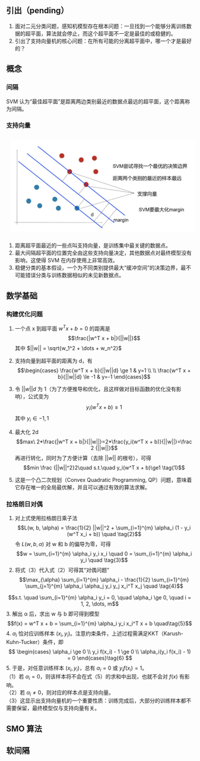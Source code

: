 ## 引出（pending）
1. 面对二元分类问题，感知机模型存在根本问题：一旦找到一个能够分离训练数据的超平面，算法就会停止，而这个超平面不一定是最佳的或稳健的。
2. 引出了支持向量机的核心问题：在所有可能的分离超平面中，哪一个才是最好的？
## 概念
### 间隔
SVM 认为“最佳超平面”是距离两边类别最近的数据点最远的超平面，这个距离称为间隔。
### 支持向量
<img src="../../pic/ML/Algorithm/svm-sv.png" style="width:500px;padding:10px;"/>

1. 距离超平面最近的一些点叫支持向量，是训练集中最关键的数据点。
2. 最大间隔超平面的位置完全由这些支持向量决定，其他数据点对最终模型没有影响，这使得 SVM 在内存使用上非常高效。
3. 稳健分类的基本假设，一个为不同类别提供最大“缓冲空间”的决策边界，最不可能错误分类与训练数据相似的未见新数据点。
## 数学基础
### 构建优化问题
1. 一个点 x 到超平面 $w^T x + b=0$ 的距离是
$$\frac{|w^T x + b|}{||w||}$$
其中 $||w|| = \sqrt{w_1^2 + \dots + w_n^2}$

2. 支持向量到超平面的距离为 d，有
$$\begin{cases}
\frac{w^T x + b}{||w||d} \ge 1 & y=1 \\
\\
\frac{w^T x + b}{||w||d} \le -1 & y=-1
\end{cases}$$
3. 令 $||w||d$ 为 1（为了方便推导和优化，且这样做对目标函数的优化没有影响），公式变为
$$y_i(w^T x + b)\ge1$$
其中 $y_i∈{−1,1}$

4. 最大化 2d
$$max\ 2*\frac{|w^T x + b|}{||w||}=2*\frac{y_i(w^T x + b)}{||w||}=\frac 2 {||w||}$$
再进行转化，同时为了方便计算（去除 $||w||$ 的根号），可得
$$min \frac {||w||^2}2\quad s.t.\quad y_i(w^T x + b)\ge1 \tag{1}$$
5. 这是一个凸二次规划（Convex Quadratic Programming, QP）问题，意味着它存在唯一的全局最优解，并且可以通过有效的算法求解。
### 拉格朗日对偶
1. 对上式使用拉格朗日乘子法
$$L(w, b, \alpha) = \frac{1}{2} ||w||^2 + \sum_{i=1}^{m} \alpha_i (1 - y_i (w^T x_i + b)) \quad \tag{2}$$
令 $L(w,b,α)$ 对 w 和 b 的偏导为零，可得
$$w = \sum_{i=1}^{m} \alpha_i y_i x_i \quad 0 = \sum_{i=1}^{m} \alpha_i y_i \quad \tag{3}$$
2. 将式（3）代入式（2）可得其“对偶问题”
$$\max_{\alpha} \sum_{i=1}^{m} \alpha_i - \frac{1}{2} \sum_{i=1}^{m} \sum_{j=1}^{m} \alpha_i \alpha_j y_i y_j x_i^T x_j \quad \tag{4}$$

$$s.t. \quad \sum_{i=1}^{m} \alpha_i y_i = 0, \quad \alpha_i \ge 0, \quad i = 1, 2, \dots, m$$
3. 解出 α 后，求出 w 与 b 即可得到模型
$$f(x) = w^T x + b = \sum_{i=1}^{m} \alpha_i y_i x_i^T x + b \quad\tag{5}$$
4. $α_i$ 恰对应训练样本 $(x_i,y_i)$。注意约束条件，上述过程需满足KKT（Karush-Kuhn-Tucker）条件，即
$$
\begin{cases}
\alpha_i \ge 0 \\
y_i f(x_i) - 1 \ge 0 \\
\alpha_i(y_i f(x_i) - 1) = 0
\end{cases}\tag{6}
$$
5. 于是，对任意训练样本 $(x_i,y_i)$，总有 $α_i=0$ 或 $y_i f(x_i)=1$。\
（1）若 $α_i=0$，则该样本将不会在式（5）的求和中出现，也就不会对 $f(x)$ 有影响。\
（2）若 $α_i\neq 0$，则对应的样本点是支持向量。\
（3）这显示出支持向量机的一个重要性质：训练完成后，大部分的训练样本都不需要保留，最终模型仅与支持向量有关。
## SMO 算法

## 软间隔
